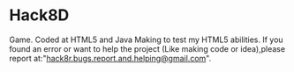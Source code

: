 # Hack8D
Game. Coded at HTML5 and Java
Making to test my HTML5 abilities.
If you found an error or want to help the project
(Like making code or idea),please report at:"hack8r.bugs.report.and.helping@gmail.com".
